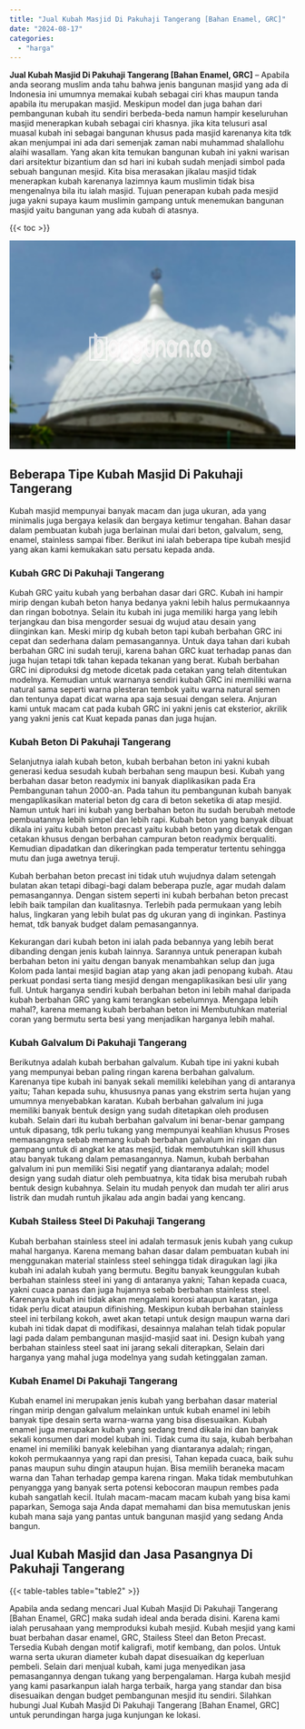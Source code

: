 ```yaml
---
title: "Jual Kubah Masjid Di Pakuhaji Tangerang [Bahan Enamel, GRC]"
date: "2024-08-17"
categories: 
  - "harga"
---
```


**Jual Kubah Masjid Di Pakuhaji Tangerang \[Bahan Enamel, GRC\]** – Apabila anda seorang muslim anda tahu bahwa jenis bangunan masjid yang ada di Indonesia ini umumnya memakai kubah sebagai ciri khas maupun tanda apabila itu merupakan masjid. Meskipun model dan juga bahan dari pembangunan kubah itu sendiri berbeda-beda namun hampir keseluruhan masjid menerapkan kubah sebagai ciri khasnya. jika kita telusuri asal muasal kubah ini sebagai bangunan khusus pada masjid karenanya kita tdk akan menjumpai ini ada dari semenjak zaman nabi muhammad shalallohu alaihi wasallam. Yang akan kita temukan bangunan kubah ini yakni warisan dari arsitektur bizantium dan sd hari ini kubah sudah menjadi simbol pada sebuah bangunan mesjid. Kita bisa merasakan jikalau masjid tidak menerapkan kubah karenanya lazimnya kaum muslimin tidak bisa mengenalnya bila itu ialah masjid. Tujuan penerapan kubah pada mesjid juga yakni supaya kaum muslimin gampang untuk menemukan bangunan masjid yaitu bangunan yang ada kubah di atasnya.

{{< toc >}}

![Jual Kubah Masjid Di Pakuhaji Tangerang [Bahan Enamel, GRC]](/images/jual-kubah-masjid-02.png)

## Beberapa Tipe Kubah Masjid Di Pakuhaji Tangerang

Kubah masjid mempunyai banyak macam dan juga ukuran, ada yang minimalis juga bergaya kelasik dan bergaya ketimur tengahan. Bahan dasar dalam pembuatan kubah juga berlainan mulai dari beton, galvalum, seng, enamel, stainless sampai fiber. Berikut ini ialah beberapa tipe kubah mesjid yang akan kami kemukakan satu persatu kepada anda.

### Kubah GRC Di Pakuhaji Tangerang

Kubah GRC yaitu kubah yang berbahan dasar dari GRC. Kubah ini hampir mirip dengan kubah beton hanya bedanya yakni lebih halus permukaannya dan ringan bobotnya. Selain itu kubah ini juga memiliki harga yang lebih terjangkau dan bisa mengorder sesuai dg wujud atau desain yang diinginkan kan. Meski mirip dg kubah beton tapi kubah berbahan GRC ini cepat dan sederhana dalam pemasangannya. Untuk daya tahan dari kubah berbahan GRC ini sudah teruji, karena bahan GRC kuat terhadap panas dan juga hujan tetapi tdk tahan kepada tekanan yang berat. Kubah berbahan GRC ini diproduksi dg metode dicetak pada cetakan yang telah ditentukan modelnya. Kemudian untuk warnanya sendiri kubah GRC ini memiliki warna natural sama seperti warna plesteran tembok yaitu warna natural semen dan tentunya dapat dicat warna apa saja sesuai dengan selera. Anjuran kami untuk macam cat pada kubah GRC ini yakni jenis cat eksterior, akrilik yang yakni jenis cat Kuat kepada panas dan juga hujan.

### Kubah Beton Di Pakuhaji Tangerang

Selanjutnya ialah kubah beton, kubah berbahan beton ini yakni kubah generasi kedua sesudah kubah berbahan seng maupun besi. Kubah yang berbahan dasar beton readymix ini banyak diaplikasikan pada Era Pembangunan tahun 2000-an. Pada tahun itu pembangunan kubah banyak mengaplikasikan material beton dg cara di beton seketika di atap mesjid. Namun untuk hari ini kubah yang berbahan beton itu sudah berubah metode pembuatannya lebih simpel dan lebih rapi. Kubah beton yang banyak dibuat dikala ini yaitu kubah beton precast yaitu kubah beton yang dicetak dengan cetakan khusus dengan berbahan campuran beton readymix berqualiti. Kemudian dipadatkan dan dikeringkan pada temperatur tertentu sehingga mutu dan juga awetnya teruji.

Kubah berbahan beton precast ini tidak utuh wujudnya dalam setengah bulatan akan tetapi dibagi-bagi dalam beberapa puzle, agar mudah dalam pemasangannya. Dengan sistem seperti ini kubah berbahan beton precast lebih baik tampilan dan kualitasnya. Terlebih pada permukaan yang lebih halus, lingkaran yang lebih bulat pas dg ukuran yang di inginkan. Pastinya hemat, tdk banyak budget dalam pemasangannya.

Kekurangan dari kubah beton ini ialah pada bebannya yang lebih berat dibanding dengan jenis kubah lainnya. Sarannya untuk penerapan kubah berbahan beton ini yaitu dengan banyak menambahkan selup dan juga Kolom pada lantai mesjid bagian atap yang akan jadi penopang kubah. Atau perkuat pondasi serta tiang mesjid dengan mengaplikasikan besi ulir yang full. Untuk harganya sendiri kubah berbahan beton ini lebih mahal daripada kubah berbahan GRC yang kami terangkan sebelumnya. Mengapa lebih mahal?, karena memang kubah berbahan beton ini Membutuhkan material coran yang bermutu serta besi yang menjadikan harganya lebih mahal.

### Kubah Galvalum Di Pakuhaji Tangerang

Berikutnya adalah kubah berbahan galvalum. Kubah tipe ini yakni kubah yang mempunyai beban paling ringan karena berbahan galvalum. Karenanya tipe kubah ini banyak sekali memiliki kelebihan yang di antaranya yaitu; Tahan kepada suhu, khususnya panas yang ekstrim serta hujan yang umumnya menyebabkan karatan. Kubah berbahan galvalum ini juga memiliki banyak bentuk design yang sudah ditetapkan oleh produsen kubah. Selain dari itu kubah berbahan galvalum ini benar-benar gampang untuk dipasang, tdk perlu tukang yang mempunyai keahlian khusus Proses memasangnya sebab memang kubah berbahan galvalum ini ringan dan gampang untuk di angkat ke atas mesjid, tidak membutuhkan skill khusus atau banyak tukang dalam pemasangannya. Namun, kubah berbahan galvalum ini pun memiliki Sisi negatif yang diantaranya adalah; model design yang sudah diatur oleh pembuatnya, kita tidak bisa merubah rubah bentuk design kubahnya. Selain itu mudah penyok dan mudah ter aliri arus listrik dan mudah runtuh jikalau ada angin badai yang kencang.

### Kubah Stailess Steel Di Pakuhaji Tangerang

Kubah berbahan stainless steel ini adalah termasuk jenis kubah yang cukup mahal harganya. Karena memang bahan dasar dalam pembuatan kubah ini menggunakan material stainless steel sehingga tidak diragukan lagi jika kubah ini adalah kubah yang bermutu. Begitu banyak keunggulan kubah berbahan stainless steel ini yang di antaranya yakni; Tahan kepada cuaca, yakni cuaca panas dan juga hujannya sebab berbahan stainless steel. Karenanya kubah ini tidak akan mengalami korosi ataupun karatan, juga tidak perlu dicat ataupun difinishing. Meskipun kubah berbahan stainless steel ini terbilang kokoh, awet akan tetapi untuk design maupun warna dari kubah ini tidak dapat di modifikasi, desainnya malahan telah tidak popular lagi pada dalam pembangunan masjid-masjid saat ini. Design kubah yang berbahan stainless steel saat ini jarang sekali diterapkan, Selain dari harganya yang mahal juga modelnya yang sudah ketinggalan zaman.

### Kubah Enamel Di Pakuhaji Tangerang

Kubah enamel ini merupakan jenis kubah yang berbahan dasar material ringan mirip dengan galvalum melainkan untuk kubah enamel ini lebih banyak tipe desain serta warna-warna yang bisa disesuaikan. Kubah enamel juga merupakan kubah yang sedang trend dikala ini dan banyak sekali konsumen dari model kubah ini. Tidak cuma itu saja, kubah berbahan enamel ini memiliki banyak kelebihan yang diantaranya adalah; ringan, kokoh permukaannya yang rapi dan presisi, Tahan kepada cuaca, baik suhu panas maupun suhu dingin ataupun hujan. Bisa memilih beraneka macam warna dan Tahan terhadap gempa karena ringan. Maka tidak membutuhkan penyangga yang banyak serta potensi kebocoran maupun rembes pada kubah sangatlah kecil. Itulah macam-macam macam kubah yang bisa kami paparkan, Semoga saja Anda dapat memahami dan bisa memutuskan jenis kubah mana saja yang pantas untuk bangunan masjid yang sedang Anda bangun.

## Jual Kubah Masjid dan Jasa Pasangnya Di Pakuhaji Tangerang

{{< table-tables table="table2" >}}

Apabila anda sedang mencari Jual Kubah Masjid Di Pakuhaji Tangerang \[Bahan Enamel, GRC\] maka sudah ideal anda berada disini. Karena kami ialah perusahaan yang memproduksi kubah mesjid. Kubah mesjid yang kami buat berbahan dasar enamel, GRC, Stailess Steel dan Beton Precast. Tersedia Kubah dengan motif kaligrafi, motif kembang, dan polos. Untuk warna serta ukuran diameter kubah dapat disesuaikan dg keperluan pembeli. Selain dari menjual kubah, kami juga menyedikan jasa pemasangannya dengan tukang yang berpengalaman. Harga kubah mesjid yang kami pasarkanpun ialah harga terbaik, harga yang standar dan bisa disesuaikan dengan budget pembangunan mesjid itu sendiri. Silahkan hubungi Jual Kubah Masjid Di Pakuhaji Tangerang \[Bahan Enamel, GRC\] untuk perundingan harga juga kunjungan ke lokasi.
